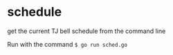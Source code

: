 # schedule
get the current TJ bell schedule from the command line

Run with the command <code>$ go run sched.go</code>
